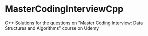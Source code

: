 # MasterCodingInterviewCpp
C++ Solutions for the questions on "Master Coding Interview: Data Structures and Algorithms" course on Udemy
